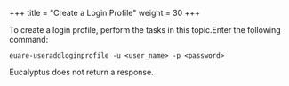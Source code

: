 +++
title = "Create a Login Profile"
weight = 30
+++

To create a login profile, perform the tasks in this topic.Enter the following command: 

    euare-useraddloginprofile -u <user_name> -p <password>

Eucalyptus does not return a response. 

